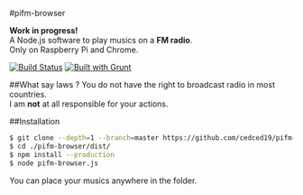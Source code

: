 #pifm-browser

__Work in progress!__   
A Node.js software to play musics on a __FM radio__.  
Only on Raspberry Pi and Chrome.

[![Build Status](https://travis-ci.org/cedced19/pifm-browser.svg)](https://travis-ci.org/cedced19/pifm-browser)
[![Built with Grunt](https://cdn.gruntjs.com/builtwith.png)](http://gruntjs.com/)


##What say laws ?
You do not have the right to broadcast radio in most countries.  
I am __not__ at all responsible for your actions.  

##Installation

```bash
$ git clone --depth=1 --branch=master https://github.com/cedced19/pifm-browser 
$ cd ./pifm-browser/dist/
$ npm install --production
$ node pifm-browser.js
```

You can place your musics anywhere in the folder.